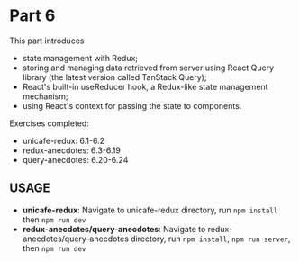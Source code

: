 # Part 6

This part introduces
- state management with Redux;
- storing and managing data retrieved from server using React Query library (the latest version called TanStack Query);
- React's built-in useReducer hook, a Redux-like state management mechanism;
- using React's context for passing the state to components.

Exercises completed:
- unicafe-redux: 6.1-6.2
- redux-anecdotes: 6.3-6.19
- query-anecdotes: 6.20-6.24

## USAGE

- **unicafe-redux**: Navigate to unicafe-redux directory, run `npm install` then `npm run dev`
- **redux-anecdotes/query-anecdotes**: Navigate to redux-anecdotes/query-anecdotes directory, run `npm install`, `npm run server`, then `npm run dev`
